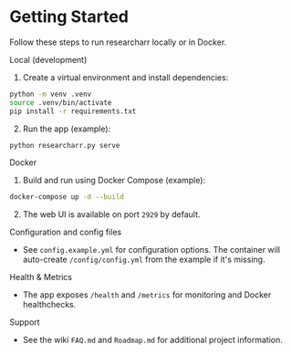 # Getting Started

Follow these steps to run researcharr locally or in Docker.

Local (development)

1. Create a virtual environment and install dependencies:

```bash
python -m venv .venv
source .venv/bin/activate
pip install -r requirements.txt
```

2. Run the app (example):

```bash
python researcharr.py serve
```

Docker

1. Build and run using Docker Compose (example):

```bash
docker-compose up -d --build
```

2. The web UI is available on port `2929` by default.

Configuration and config files

- See `config.example.yml` for configuration options. The container will auto-create `/config/config.yml` from the example if it's missing.

Health & Metrics

- The app exposes `/health` and `/metrics` for monitoring and Docker healthchecks.

Support

- See the wiki `FAQ.md` and `Roadmap.md` for additional project information.
